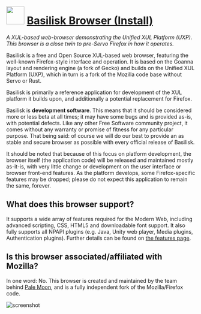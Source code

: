 ﻿# <img src="https://cdn.jsdelivr.net/gh/chtof/chocolatey-packages/automatic/basilisk.install/basilisk.install.png" width="48" height="48"/> [Basilisk Browser (Install)](https://chocolatey.org/packages/basilisk.install)

*A XUL-based web-browser demonstrating the Unified XUL Platform (UXP). This browser is a close twin to pre-Servo Firefox in how it operates.*

Basilisk is a free and Open Source XUL-based web browser, featuring the well-known Firefox-style interface and operation. It is based on the Goanna layout and rendering engine (a fork of Gecko) and builds on the Unified XUL Platform (UXP), which in turn is a fork of the Mozilla code base without Servo or Rust.

Basilisk is primarily a reference application for development of the XUL platform it builds upon, and additionally a potential replacement for Firefox.

Basilisk is **development software**. This means that it should be considered more or less beta at all times; it may have some bugs and is provided as-is, with potential defects. Like any other Free Software community project, it comes without any warranty or promise of fitness for any particular purpose. That being said: of course we will do our best to provide an as stable and secure browser as possible with every official release of Basilisk.

It should be noted that because of this focus on platform development, the browser itself (the application code) will be released and maintained mostly as-it-is, with very little change or development on the user interface or browser front-end features. As the platform develops, some Firefox-specific features may be dropped; please do not expect this application to remain the same, forever.

## What does this browser support?
It supports a wide array of features required for the Modern Web, including advanced scripting, CSS, HTML5 and downloadable font support. It also fully supports all NPAPI plugins (e.g. Java, Unity web player, Media plugins, Authentication plugins). Further details can be found on [the features page](https://basilisk-browser.org/features.shtml).

## Is this browser associated/affiliated with Mozilla?
In one word: No.
This browser is created and maintained by the team behind [Pale Moon](http://www.palemoon.org), and is a fully independent fork of the Mozilla/Firefox code.

![screenshot](https://cdn.jsdelivr.net/gh/chtof/chocolatey-packages/automatic/basilisk.install/screenshot.png)